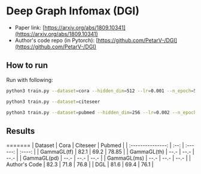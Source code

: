 Deep Graph Infomax (DGI)
========================

- Paper link: [https://arxiv.org/abs/1809.10341](https://arxiv.org/abs/1809.10341)
- Author's code repo (in Pytorch):
  [https://github.com/PetarV-/DGI](https://github.com/PetarV-/DGI)


How to run
----------

Run with following:

```bash
python3 train.py --dataset=cora --hidden_dim=512 --lr=0.001 --n_epoch=500
```

```bash
python3 train.py --dataset=citeseer 
```

```bash
python3 train.py --dataset=pubmed --hidden_dim=256 --lr=0.002 --n_epoch=500
```

Results
-------

=======
|      Dataset      | Cora | Citeseer | Pubmed |
| :---------------: | :--: | :------: | :----: |
|     GammaGL(tf)   | 82.1 |   69.2   |  78.85 |
|     GammaGL(th)   | --.- |   --.-   |  --.- |
|     GammaGL(pd)   | --.- |   --.-   |  --.- |
|     GammaGL(ms)   | --.- |   --.-   |  --.- |
|   Author's Code   | 82.3 |   71.8   |  76.8  |
|        DGL        | 81.6 |   69.4   |  76.1  |




